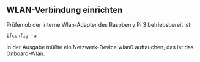 ## WLAN-Verbindung einrichten

Prüfen ob der interne Wlan-Adapter des Raspberry Pi 3 betriebsbereit ist:

    ifconfig -a

In der Ausgabe müßte ein Netzwerk-Device wlan0 auftauchen, das ist das Onboard-Wlan.

